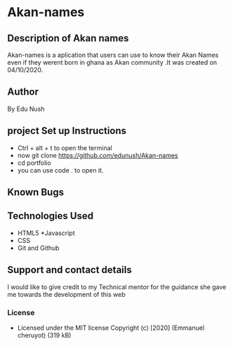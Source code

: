 # Akan-names
## Description of Akan names
Akan-names is a aplication that users can use to know their Akan  Names even if they werent born in ghana as Akan community .It was created on 04/10/2020.
## Author
By Edu Nush
## project Set up Instructions
* Ctrl + alt + t to open the terminal
* now git clone https://github.com/edunush/Akan-names
* cd portfolio
* you can use code . to open it.
## Known Bugs
## Technologies Used
* HTML5
*Javascript
* CSS
* Git and Github
## Support and contact details
I would like to give credit to my Technical mentor for the guidance she gave me towards the development of this web
### License
* Licensed under the MIT license
Copyright (c) [2020] (Emmanuel cheruyot)
(319 kB)
